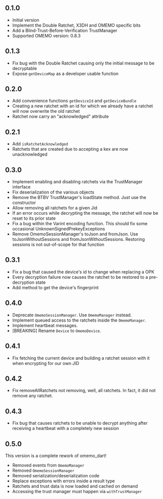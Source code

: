 ## 0.1.0

- Initial version
- Implement the Double Ratchet, X3DH and OMEMO specific bits
- Add a Blind-Trust-Before-Verification TrustManager
- Supported OMEMO version: 0.8.3

## 0.1.3

- Fix bug with the Double Ratchet causing only the initial message to be decryptable
- Expose `getDeviceMap` as a developer usable function
## 0.2.0

- Add convenience functions `getDeviceId` and `getDeviceBundle`
- Creating a new ratchet with an id for which we already have a ratchet will now overwrite the old ratchet
- Ratchet now carry an "acknowledged" attribute

## 0.2.1

- Add `isRatchetAcknowledged`
- Ratchets that are created due to accepting a kex are now unacknowledged

## 0.3.0

- Implement enabling and disabling ratchets via the TrustManager interface
- Fix deserialization of the various objects
- Remove the BTBV TrustManager's loadState method. Just use the constructor
- Allow removing all ratchets for a given Jid
- If an error occurs while decrypting the message, the ratchet will now be reset to its prior state
- Fix a bug within the Varint encoding function. This should fix some occasional UnknownSignedPrekeyExceptions
- Remove OmemoSessionManager's toJson and fromJson. Use toJsonWithoutSessions and fromJsonWithoutSessions. Restoring sessions is not out-of-scope for that function

## 0.3.1

- Fix a bug that caused the device's id to change when replacing a OPK
- Every decryption failure now causes the ratchet to be restored to a pre-decryption state
- Add method to get the device's fingerprint

## 0.4.0

- Deprecate `OmemoSessionManager`. Use `OmemoManager` instead.
- Implement queued access to the ratchets inside the `OmemoManager`.
- Implement heartbeat messages.
- [BREAKING] Rename `Device` to `OmemoDevice`.

## 0.4.1

- Fix fetching the current device and building a ratchet session with it when encrypting for our own JID

## 0.4.2

- Fix removeAllRatchets not removing, well, all ratchets. In fact, it did not remove any ratchet.

## 0.4.3

- Fix bug that causes ratchets to be unable to decrypt anything after receiving a heartbeat with a completely new session

## 0.5.0

This version is a complete rework of omemo_dart!

- Removed events from `OmemoManager`
- Removed `OmemoSessionManager`
- Removed serialization/deserialization code
- Replace exceptions with errors inside a result type
- Ratchets and trust data is now loaded and cached on demand
- Accessing the trust manager must happen via `withTrustManager`
